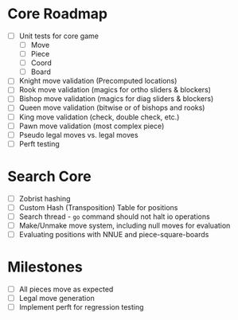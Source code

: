 # Core Roadmap
- [ ] Unit tests for core game
    - [ ] Move
    - [ ] Piece
    - [ ] Coord
    - [ ] Board
- [ ] Knight move validation (Precomputed locations)
- [ ] Rook move validation (magics for ortho sliders & blockers)
- [ ] Bishop move validation (magics for diag sliders & blockers)
- [ ] Queen move validation (bitwise or of bishops and rooks)
- [ ] King move validation (check, double check, etc.)
- [ ] Pawn move validation (most complex piece)
- [ ] Pseudo legal moves vs. legal moves
- [ ] Perft testing

# Search Core
- [ ] Zobrist hashing
- [ ] Custom Hash (Transposition) Table for positions
- [ ] Search thread - `go` command should not halt io operations
- [ ] Make/Unmake move system, including null moves for evaluation
- [ ] Evaluating positions with NNUE and piece-square-boards

# Milestones
- [ ] All pieces move as expected
- [ ] Legal move generation
- [ ] Implement perft for regression testing